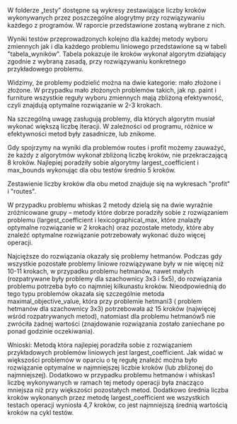 W folderze „testy” dostępne są wykresy zestawiające  liczby kroków wykonywanych przez poszczególne alogrytmy przy rozwiązywaniu każdego z programów. W raporcie przedstawione zostaną wybrane z nich.

Wyniki testów przeprowadzonych kolejno dla każdej metody wyboru zmiennych jak i dla każdego problemu liniowego przedstawione są w tabeli "tabela_wyników". Tabela pokazuje ile kroków wykonał algorytm działający zgodnie z wybraną zasadą, przy rozwiązywaniu konkretnego przykładowego problemu. 

Widzimy, że problemy podzielić można na dwie kategorie: mało złożone i złożone.
W przypadku mało złożonych problemów takich, jak np. paint i furniture wszystkie reguły wyboru zmiennych mają zbliżoną efektywność, czyli znajdują optymalne rozwiązanie w 2-3 krokach. 

Na szczególną uwagę zasługują problemy, dla których algorytm musiał wykonać większą liczbę iteracji. W zależności od programu, różnice w efektywności metod były zasadnicze, lub znikome.

Gdy spojrzymy na wyniki dla problemów routes i profit możemy zauważyć, że każdy z algorytmów wykonał zbliżoną liczbę kroków, nie przekraczającą 8 kroków. Najlepiej poradziły sobie algorytmy largest_coefficient i max_bounds wykonując dla obu testów średnio 5 kroków. 

Zestawienie liczby kroków dla obu metod znajduje się na wykresach "profit" i "routes".

W przypadku problemu whiskas 2 metody dzielą się na dwie wyraźnie zróżnicowane grupy – metody które dobrze poradziły sobie z rozwiązaniem problemu (largest_coefficient i lexicographical_max, które znalazły optymalne rozwiązanie w 2 krokach) oraz pozostałe metody, które aby znaleźć optymalne rozwiązanie potrzebowały wykonać dużo więcej operacji.

Najcięższe do rozwiązania okazały się problemy hetmanów. Podczas gdy wszystkie pozostałe problemy liniowe rozwiązywane były w nie więcej niż 10-11 krokach, w przypadku problemu hetmanów, nawet małych (rozpatrywane były problemy dla szachownicy 3x3 i 5x5), do rozwiązania problemu potrzeba było co najmniej kilkunastu kroków. Nieodpowiednią do tego typu problemów okazała się szczególnie metoda maximal_objective_value, która przy problemie hetmani3 ( problem hetmanów dla szachownicy 3x3) potrzebowała aż 15 kroków (najwięcej wśród rozpatrywanych metod), natomiast dla problemu hetmanów5 nie zwróciła żadnej wartości (znajdowanie rozwiązania zostało zaniechane po ponad godzinie oczekiwania). 

Wnioski:
Metodą która najlepiej poradziła sobie z rozwiązaniem przykładowych problemów liniowych jest largest_coefficient. Jak widać w większości problemów w oparciu o tę regułę znaleźć można było rozwiązanie optymalne w najmniejszej liczbie kroków (lub zbliżonej do najmniejszej). Dodatkowo w przypadku problemu hetmanów i whiskas1 liczbę wykonywanych w ramach tej metody operacji była znacząco mniejsza niż przy większości pozostałych metod.
Dodatkowo średnia liczba kroków wykonanych przez metodę largest_coefficient we wszystkich testach operacji wyniosła 4,7 kroków, co jest najmniejszą średnią wartością kroków na cykl testów. 

